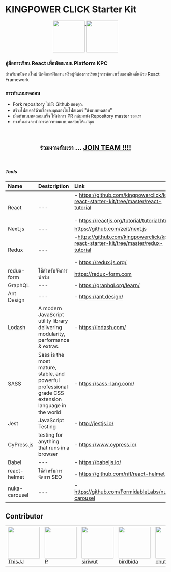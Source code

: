 # KINGPOWER CLICK Starter Kit
<p align="center" align="top">
<a href="https://www.kingpower.com" target="_blank">
<img height="100" align="top" src="https://upload.wikimedia.org/wikipedia/en/f/f6/King_Power_logo.png" />
</a>
<a href="https://www.kingpowerclick.com/" target="_blank">
<img height="100" align="top" src="https://www.th2booking.com/wp-content/uploads/2018/05/1520414931-0456-related_list_classifieds.png" />
</a>
</p>

### คู่มือการเขียน React เพื่อพัฒนาบน Platform KPC
สำหรับพนักงานใหม่ นักศึกษาฝึกงาน หรือผู้ที่ต้องการเรียนรู้การพัฒนาเว็บแอพลิเคชั่นด้วย React Framework

### การทำแบบทดสอบ
- Fork repository ไปยัง Github ของคุณ
- สร้างโฟลเดอร์ด้วยชื่อของคุณเองในโฟลเดอร์ "ส่งแบบทดสอบ"
- เมื่อทำแบบทดสอบเสร็จ ให้ทำการ PR กลับมายัง Repository master ของเรา
- ทางทีมงานจะทำการตรวจทานแบบทดสอบให้แก่คุณ

<br />
<div align="center">
<h2>ร่วมงานกับเรา ... <a href="https://kingpowerclick.com/category/career/teamtech/">JOIN TEAM !!!!</a></h2>
</div>

<br />

##### Tools 

| Name                    | Destcription           | Link  |
| :---------------------- |:-------------| :-----|
| React      | --- | - https://github.com/kingpowerclick/kpc-react-starter-kit/tree/master/react-tutorial <br /><br />-  https://reactjs.org/tutorial/tutorial.html|
| Next.js      | --- | https://github.com/zeit/next.js |
| Redux      | ---      |  -https://github.com/kingpowerclick/kpc-react-starter-kit/tree/master/redux-tutorial <br /><br />- https://redux.js.org/ |
| redux-form      | ใช้สำหรับจัดการฟอร์ม     |   https://redux-form.com |
| GraphQL | ---      |    - https://graphql.org/learn/ |
| Ant Design      | ---      |   - https://ant.design/ |
| Lodash | A modern JavaScript utility library delivering modularity, performance & extras.      |    - https://lodash.com/ |
| SASS | Sass is the most mature, stable, and powerful professional grade CSS extension language in the world      |    - https://sass-lang.com/ |
| Jest | JavaScript Testing      |    - http://jestjs.io/ |
| CyPress.js | testing for anything that runs in a browser     |    - https://www.cypress.io/ |
| Babel | ---      |    - https://babeljs.io/ |
| react-helmet | ใช้สำหรับการจัดการ SEO     |    - https://github.com/nfl/react-helmet |
| nuka-carousel | ---      |   - https://github.com/FormidableLabs/nuka-carousel |


## Contributor

<table>
  <tr>
    <td>
      <a href="https://github.com/thisJJ">
        <img width="100" src="https://s3-ap-southeast-1.amazonaws.com/wpimages.kingpowerclick.com/prod/2018/05/14180338/Image-00141.jpg" />
        <br />
        <div>ThisJJ</div>
      </a>
    </td>
    <td>
      <a href="https://github.com/soulcruelz">
        <img width="100" src="https://s3-ap-southeast-1.amazonaws.com/wpimages.kingpowerclick.com/prod/2018/05/14180335/Image-00209.jpg" />
        <br />
        <div>P</div>
      </a>
    </td>
    <td>
      <a href="https://github.com/siriwut">
        <img width="100" src="https://avatars1.githubusercontent.com/u/5721156?s=150" />
        <br />
        <div>siriwut</div>
      </a>
    </td>
    <td>
      <a href="https://github.com/birdbida">
        <img width="100" src="https://s3-ap-southeast-1.amazonaws.com/wpimages.kingpowerclick.com/prod/2018/05/14180337/Image-00218.jpg" />
        <br />
        <div>birdbida</div>
      </a>
    </td>
    <td>
      <a href="https://github.com/chutibuat">
        <img width="100" src="https://s3-ap-southeast-1.amazonaws.com/wpimages.kingpowerclick.com/prod/2018/05/14180319/Image-00388.jpg" />
        <br />
        <div>chutibuat</div>
      </a>
    </td>
    <td>
      <a href="https://github.com/tuckkiez">
        <img width="100" src="https://s3-ap-southeast-1.amazonaws.com/wpimages.kingpowerclick.com/prod/2018/05/14180317/Image-00378.jpg" />
        <br />
        <div>tuckkiez</div>
      </a>
    </td>
    <td>
      <a href="https://github.com/banchaSil898">
        <img width="100" src="https://s3-ap-southeast-1.amazonaws.com/wpimages.kingpowerclick.com/prod/2018/05/14180344/Image-00116.jpg" />
        <br />
        <div>banchaSil898</div>
      </a>
    </td>
    <td>
      <a href="https://github.com/soulski">
        <img width="100" src="https://s3-ap-southeast-1.amazonaws.com/wpimages.kingpowerclick.com/prod/2018/05/14180302/Image-00529.jpg" />
        <br />
        <div>soulski</div>
      </a>
    </td>
    <td>
      <a href="https://github.com/sinsombat">
        <img width="100" src="https://s3-ap-southeast-1.amazonaws.com/wpimages.kingpowerclick.com/prod/2018/05/14180305/Image-00497.jpg" />
        <br />
        <div>sinsombat</div>
      </a>
    </td>
  </tr>
</table>

